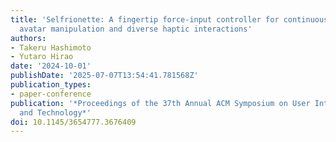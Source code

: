 ```yaml
---
title: 'Selfrionette: A fingertip force-input controller for continuous full-body
  avatar manipulation and diverse haptic interactions'
authors:
- Takeru Hashimoto
- Yutaro Hirao
date: '2024-10-01'
publishDate: '2025-07-07T13:54:41.781568Z'
publication_types:
- paper-conference
publication: '*Proceedings of the 37th Annual ACM Symposium on User Interface Software
  and Technology*'
doi: 10.1145/3654777.3676409
---
```

